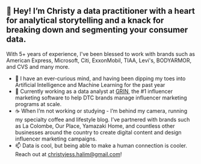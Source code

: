 ## 👋 Hey! I’m Christy a data practitioner with a heart for analytical storytelling and a knack for breaking down and segmenting your consumer data.
With 5+ years of experience, I've been blessed to work with brands such as American Express, Microsoft, Citi, ExxonMobil, TIAA, Levi's, BODYARMOR, and CVS and many more.
- 👀 I have an ever-curious mind, and having been dipping my toes into Artificial Intelligence and Machine Learning for the past year
- 🌱 Currently working as a data analyst at [GRIN](https://www.grin.co), the #1 influencer marketing software to help DTC brands manage influencer marketing programs at scale.
- ☕ When I’m not working or studying - I’m behind my camera, running my specialty coffee and lifestyle blog. I’ve partnered with brands such as La Colombe, Our Place, Yamazaki Home, and countless other businesses around the country to create digital content and design influencer marketing campaigns.
- 📫 Data is cool, but being able to make a human connection is cooler. Reach out at christyjess.halim@gmail.com!
